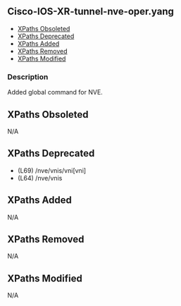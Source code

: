 ## Cisco-IOS-XR-tunnel-nve-oper.yang

- [XPaths Obsoleted](#xpaths-obsoleted)
- [XPaths Deprecated](#xpaths-deprecated)
- [XPaths Added](#xpaths-added)
- [XPaths Removed](#xpaths-removed)
- [XPaths Modified](#xpaths-modified)

### Description

Added global command for NVE.

## XPaths Obsoleted

N/A

## XPaths Deprecated

- (L69)	/nve/vnis/vni[vni]
- (L64)	/nve/vnis

## XPaths Added

N/A

## XPaths Removed

N/A

## XPaths Modified

N/A

